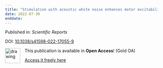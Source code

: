 ```yaml
---
title: "Stimulation with acoustic white noise enhances motor excitability and sensorimotor integration"
date: 2022-07-30
enddate:
---
```


Published in: *Scientific Reports*

DOI: [10.1038/s41598-022-17055-9](https://doi.org/10.1038/s41598-022-17055-9)

<img src="https://upload.wikimedia.org/wikipedia/commons/thumb/7/77/Open_Access_logo_PLoS_transparent.svg/800px-Open_Access_logo_PLoS_transparent.svg.png" alt="drawing" width="50" align="left"/> &nbsp;&nbsp;&nbsp;This publication is available in **Open Access**! (Gold OA)

&nbsp;&nbsp;&nbsp;<a href="https://www.nature.com/articles/s41598-022-17055-9.pdf">Access it freely here</a>

